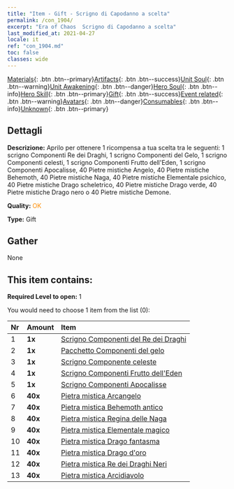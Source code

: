 ```yaml
---
title: "Item - Gift - Scrigno di Capodanno a scelta"
permalink: /con_1904/
excerpt: "Era of Chaos  Scrigno di Capodanno a scelta"
last_modified_at: 2021-04-27
locale: it
ref: "con_1904.md"
toc: false
classes: wide
---
```

 [Materials](/ItemsIT/){: .btn .btn--primary}[Artifacts](/ItemsIT/Artifacts/){: .btn .btn--success}[Unit Soul](/ItemsIT/UnitSoul/){: .btn .btn--warning}[Unit Awakening](/ItemsIT/UnitAwakening/){: .btn .btn--danger}[Hero Soul](/ItemsIT/HeroSoul/){: .btn .btn--info}[Hero Skill](/ItemsIT/HeroSkill/){: .btn .btn--primary}[Gift](/ItemsIT/Gift/){: .btn .btn--success}[Event related](/ItemsIT/Events/){: .btn .btn--warning}[Avatars](/ItemsIT/Avatars/){: .btn .btn--danger}[Consumables](/ItemsIT/Consumables/){: .btn .btn--info}[Unknown](/ItemsIT/Unknown/){: .btn .btn--primary}

## Dettagli
 **Descrizione:** Aprilo per ottenere 1 ricompensa a tua scelta tra le seguenti: 1 scrigno Componenti Re dei Draghi, 1 scrigno Componenti del Gelo, 1 scrigno Componenti celesti, 1 scrigno Componenti Frutto dell'Eden, 1 scrigno Componenti Apocalisse, 40 Pietre mistiche Angelo, 40 Pietre mistiche Behemoth, 40 Pietre mistiche Naga, 40 Pietre mistiche Elementale psichico, 40 Pietre mistiche Drago scheletrico, 40 Pietre mistiche Drago verde, 40 Pietre mistiche Drago nero o 40 Pietre mistiche Demone.

 **Quality:** <span style="color: #FF8C00">OK</span>

 **Type:** Gift

## Gather

  None

## This item contains:

 **Required Level to open:** 1

 You would need to choose 1 item from the list (0):

  | Nr | Amount |     Item    |
  |:---|:-------|:------------|
  | 1 |  **1x** | [Scrigno Componenti del Re dei Draghi](/ItemsIT/con_1348/) |  | 
  | 2 |  **1x** | [Pacchetto Componenti del gelo](/ItemsIT/con_1352/) |  | 
  | 3 |  **1x** | [Scrigno Componente celeste](/ItemsIT/con_1354/) |  | 
  | 4 |  **1x** | [Scrigno Componenti Frutto dell'Eden](/ItemsIT/con_1864/) |  | 
  | 5 |  **1x** | [Scrigno Componenti Apocalisse](/ItemsIT/con_1360/) |  | 
  | 6 |  **40x** | [Pietra mistica Arcangelo](/ItemsIT/unt_288/) |  | 
  | 7 |  **40x** | [Pietra mistica Behemoth antico](/ItemsIT/unt_311/) |  | 
  | 8 |  **40x** | [Pietra mistica Regina delle Naga](/ItemsIT/unt_325/) |  | 
  | 9 |  **40x** | [Pietra mistica Elementale magico](/ItemsIT/unt_347/) |  | 
  | 10 |  **40x** | [Pietra mistica Drago fantasma](/ItemsIT/unt_303/) |  | 
  | 11 |  **40x** | [Pietra mistica Drago d'oro](/ItemsIT/unt_295/) |  | 
  | 12 |  **40x** | [Pietra mistica Re dei Draghi Neri](/ItemsIT/unt_334/) |  | 
  | 13 |  **40x** | [Pietra mistica Arcidiavolo](/ItemsIT/unt_318/) |  | 
